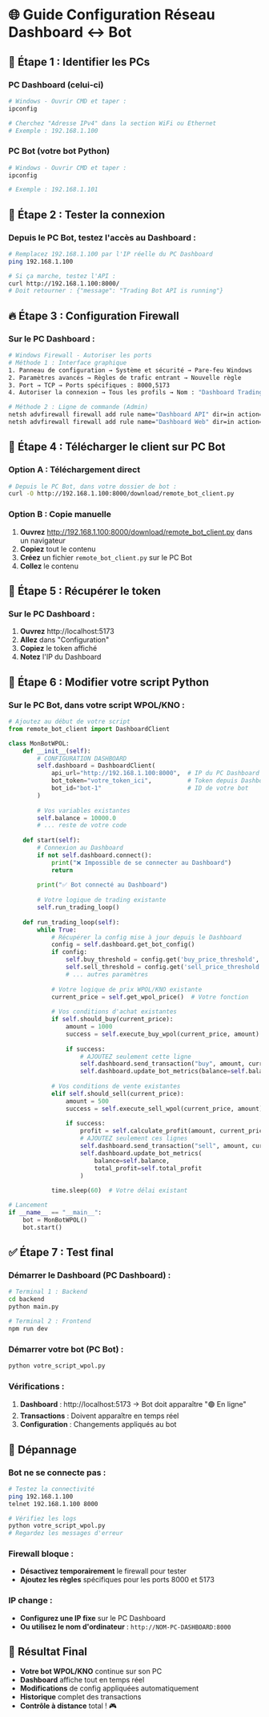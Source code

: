 # 🌐 Guide Configuration Réseau Dashboard ↔ Bot

## 📍 **Étape 1 : Identifier les PCs**

### **PC Dashboard** (celui-ci)
```bash
# Windows - Ouvrir CMD et taper :
ipconfig

# Cherchez "Adresse IPv4" dans la section WiFi ou Ethernet
# Exemple : 192.168.1.100
```

### **PC Bot** (votre bot Python)
```bash
# Windows - Ouvrir CMD et taper :
ipconfig

# Exemple : 192.168.1.101
```

## 🔧 **Étape 2 : Tester la connexion**

### **Depuis le PC Bot, testez l'accès au Dashboard** :
```bash
# Remplacez 192.168.1.100 par l'IP réelle du PC Dashboard
ping 192.168.1.100

# Si ça marche, testez l'API :
curl http://192.168.1.100:8000/
# Doit retourner : {"message": "Trading Bot API is running"}
```

## 🔥 **Étape 3 : Configuration Firewall**

### **Sur le PC Dashboard** :
```bash
# Windows Firewall - Autoriser les ports
# Méthode 1 : Interface graphique
1. Panneau de configuration → Système et sécurité → Pare-feu Windows
2. Paramètres avancés → Règles de trafic entrant → Nouvelle règle
3. Port → TCP → Ports spécifiques : 8000,5173
4. Autoriser la connexion → Tous les profils → Nom : "Dashboard Trading Bot"

# Méthode 2 : Ligne de commande (Admin)
netsh advfirewall firewall add rule name="Dashboard API" dir=in action=allow protocol=TCP localport=8000
netsh advfirewall firewall add rule name="Dashboard Web" dir=in action=allow protocol=TCP localport=5173
```

## 📁 **Étape 4 : Télécharger le client sur PC Bot**

### **Option A : Téléchargement direct**
```bash
# Depuis le PC Bot, dans votre dossier de bot :
curl -O http://192.168.1.100:8000/download/remote_bot_client.py
```

### **Option B : Copie manuelle**
1. **Ouvrez** http://192.168.1.100:8000/download/remote_bot_client.py dans un navigateur
2. **Copiez** tout le contenu
3. **Créez** un fichier `remote_bot_client.py` sur le PC Bot
4. **Collez** le contenu

## 🔑 **Étape 5 : Récupérer le token**

### **Sur le PC Dashboard** :
1. **Ouvrez** http://localhost:5173
2. **Allez** dans "Configuration"  
3. **Copiez** le token affiché
4. **Notez** l'IP du Dashboard

## 🐍 **Étape 6 : Modifier votre script Python**

### **Sur le PC Bot, dans votre script WPOL/KNO** :
```python
# Ajoutez au début de votre script
from remote_bot_client import DashboardClient

class MonBotWPOL:
    def __init__(self):
        # CONFIGURATION DASHBOARD
        self.dashboard = DashboardClient(
            api_url="http://192.168.1.100:8000",  # IP du PC Dashboard
            bot_token="votre_token_ici",          # Token depuis Dashboard
            bot_id="bot-1"                        # ID de votre bot
        )
        
        # Vos variables existantes
        self.balance = 10000.0
        # ... reste de votre code
    
    def start(self):
        # Connexion au Dashboard
        if not self.dashboard.connect():
            print("❌ Impossible de se connecter au Dashboard")
            return
        
        print("✅ Bot connecté au Dashboard")
        
        # Votre logique de trading existante
        self.run_trading_loop()
    
    def run_trading_loop(self):
        while True:
            # Récupérer la config mise à jour depuis le Dashboard
            config = self.dashboard.get_bot_config()
            if config:
                self.buy_threshold = config.get('buy_price_threshold', 0.007)
                self.sell_threshold = config.get('sell_price_threshold', 0.009)
                # ... autres paramètres
            
            # Votre logique de prix WPOL/KNO existante
            current_price = self.get_wpol_price()  # Votre fonction
            
            # Vos conditions d'achat existantes
            if self.should_buy(current_price):
                amount = 1000
                success = self.execute_buy_wpol(current_price, amount)  # Votre fonction
                
                if success:
                    # AJOUTEZ seulement cette ligne
                    self.dashboard.send_transaction("buy", amount, current_price)
                    self.dashboard.update_bot_metrics(balance=self.balance)
            
            # Vos conditions de vente existantes
            elif self.should_sell(current_price):
                amount = 500
                success = self.execute_sell_wpol(current_price, amount)  # Votre fonction
                
                if success:
                    profit = self.calculate_profit(amount, current_price)  # Votre fonction
                    # AJOUTEZ seulement ces lignes
                    self.dashboard.send_transaction("sell", amount, current_price, profit)
                    self.dashboard.update_bot_metrics(
                        balance=self.balance, 
                        total_profit=self.total_profit
                    )
            
            time.sleep(60)  # Votre délai existant

# Lancement
if __name__ == "__main__":
    bot = MonBotWPOL()
    bot.start()
```

## ✅ **Étape 7 : Test final**

### **Démarrer le Dashboard** (PC Dashboard) :
```bash
# Terminal 1 : Backend
cd backend
python main.py

# Terminal 2 : Frontend  
npm run dev
```

### **Démarrer votre bot** (PC Bot) :
```bash
python votre_script_wpol.py
```

### **Vérifications** :
1. **Dashboard** : http://localhost:5173 → Bot doit apparaître "🟢 En ligne"
2. **Transactions** : Doivent apparaître en temps réel
3. **Configuration** : Changements appliqués au bot

## 🚨 **Dépannage**

### **Bot ne se connecte pas** :
```bash
# Testez la connectivité
ping 192.168.1.100
telnet 192.168.1.100 8000

# Vérifiez les logs
python votre_script_wpol.py
# Regardez les messages d'erreur
```

### **Firewall bloque** :
- **Désactivez temporairement** le firewall pour tester
- **Ajoutez les règles** spécifiques pour les ports 8000 et 5173

### **IP change** :
- **Configurez une IP fixe** sur le PC Dashboard
- **Ou utilisez le nom d'ordinateur** : `http://NOM-PC-DASHBOARD:8000`

## 📱 **Résultat Final**

- **Votre bot WPOL/KNO** continue sur son PC
- **Dashboard** affiche tout en temps réel  
- **Modifications** de config appliquées automatiquement
- **Historique** complet des transactions
- **Contrôle à distance** total ! 🎮